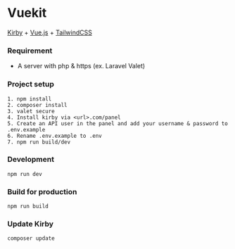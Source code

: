 # Vuekit

[Kirby](https://getkirby.com) + [Vue.js](https://vuejs.org/) + [TailwindCSS](https://tailwindcss.com/)

### Requirement

-   A server with php & https (ex. Laravel Valet)

### Project setup

```
1. npm install
2. composer install
3. valet secure
4. Install kirby via <url>.com/panel
5. Create an API user in the panel and add your username & password to .env.example
6. Rename .env.example to .env
7. npm run build/dev
```

### Development

```
npm run dev
```

### Build for production

```
npm run build
```

### Update Kirby

```
composer update
```
